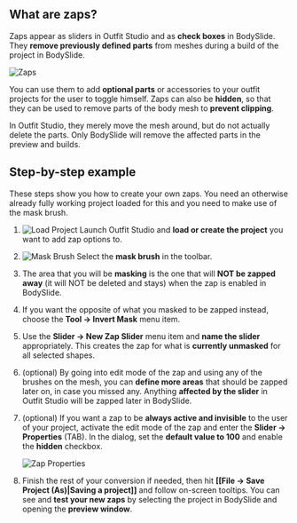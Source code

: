 ## What are zaps?
Zaps appear as sliders in Outfit Studio and as **check boxes** in BodySlide. They **remove previously defined parts** from meshes during a build of the project in BodySlide.

![Zaps](http://i.imgur.com/WOiBMue.png)

You can use them to add **optional parts** or accessories to your outfit projects for the user to toggle himself. Zaps can also be **hidden**, so that they can be used to remove parts of the body mesh to **prevent clipping**.

In Outfit Studio, they merely move the mesh around, but do not actually delete the parts.
Only BodySlide will remove the affected parts in the preview and builds.

## Step-by-step example
These steps show you how to create your own zaps. You need an otherwise already fully working project loaded for this and you need to make use of the mask brush.

1. ![Load Project](http://i.imgur.com/viWOwuL.png) Launch Outfit Studio and **load or create the project** you want to add zap options to.

2. ![Mask Brush](http://i.imgur.com/vktbaTu.png) Select the **mask brush** in the toolbar.

3. The area that you will be **masking** is the one that will **NOT be zapped away** (it will NOT be deleted and stays) when the zap is enabled in BodySlide.

4. If you want the opposite of what you masked to be zapped instead, choose the **Tool -> Invert Mask** menu item.

5. Use the **Slider -> New Zap Slider** menu item and **name the slider** appropriately. This creates the zap for what is **currently unmasked** for all selected shapes.

6. (optional) By going into edit mode of the zap and using any of the brushes on the mesh, you can **define more areas** that should be zapped later on, in case you missed any. Anything **affected by the slider** in Outfit Studio will be zapped later in BodySlide.

7. (optional) If you want a zap to be **always active and invisible** to the user of your project, activate the edit mode of the zap and enter the **Slider -> Properties** (TAB). In the dialog, set the **default value to 100** and enable the **hidden** checkbox.

    ![Zap Properties](http://i.imgur.com/NKkqtW1.png)

8. Finish the rest of your conversion if needed, then hit **[[File -> Save Project (As)|Saving a project]]** and follow on-screen tooltips. You can see and **test your new zaps** by selecting the project in BodySlide and opening the **preview window**.